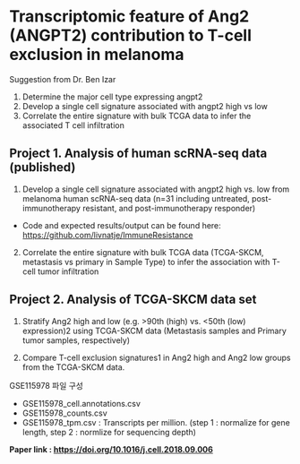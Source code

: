 # Transcriptomic feature of Ang2 (ANGPT2) contribution to T-cell exclusion in melanoma

Suggestion from Dr. Ben Izar
1. Determine the major cell type expressing angpt2
2. Develop a single cell signature associated with angpt2 high vs low 
3. Correlate the entire signature with bulk TCGA data to infer the associated T cell infiltration

## Project 1. Analysis of human scRNA-seq data (published)

1) Develop a single cell signature associated with angpt2 high vs. low from melanoma human scRNA-seq data 
 (n=31 including untreated, post-immunotherapy resistant, and post-immunotherapy responder)
* Code and expected results/output can be found here: https://github.com/livnatje/ImmuneResistance 

2) Correlate the entire signature with bulk TCGA data (TCGA-SKCM, metastasis vs primary in Sample Type) to
infer the association with T-cell tumor infiltration

## Project 2. Analysis of TCGA-SKCM data set

1) Stratify Ang2 high and low (e.g. >90th (high) vs. <50th (low) expression)2 using TCGA-SKCM data 
(Metastasis samples and Primary tumor samples, respectively)

2) Compare T-cell exclusion signatures1 in Ang2 high and Ang2 low groups from the TCGA-SKCM data. 

GSE115978 파일 구성
- GSE115978_cell.annotations.csv
- GSE115978_counts.csv
- GSE115978_tpm.csv : Transcripts per million.
 (step 1 : normalize for gene length, step 2 : normlize for sequencing depth)

**Paper link : https://doi.org/10.1016/j.cell.2018.09.006**

